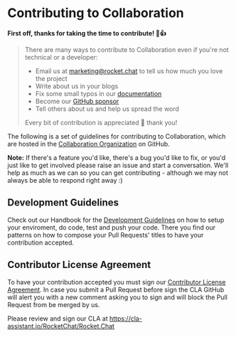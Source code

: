 # Contributing to Collaboration

**First off, thanks for taking the time to contribute! :tada::+1:**

> There are many ways to contribute to Collaboration even if you're not technical or a developer:
>
> - Email us at marketing@rocket.chat to tell us how much you love the project
> - Write about us in your blogs
> - Fix some small typos in our [documentation](https://docs.rocket.chat/contributing)
> - Become our [GitHub sponsor](https://github.com/sponsors/RocketChat)
> - Tell others about us and help us spread the word
>
> Every bit of contribution is appreciated 🙂 thank you!

The following is a set of guidelines for contributing to Collaboration, which are hosted in the [Collaboration Organization](https://github.com/RocketChat) on GitHub.

**Note:** If there's a feature you'd like, there's a bug you'd like to fix, or you'd just like to get involved please raise an issue and start a conversation. We'll help as much as we can so you can get contributing - although we may not always be able to respond right away :)

## Development Guidelines

Check out our Handbook for the [Development Guidelines](https://handbook.rocket.chat/product/development/development-guidelines) on how to setup your enviroment, do code, test and push your code. There you find our patterns on how to compose your Pull Requests' titles to have your contribution accepted.

## Contributor License Agreement

To have your contribution accepted you must sign our [Contributor License Agreement](https://cla-assistant.io/RocketChat/Rocket.Chat). In case you submit a Pull Request before sign the CLA GitHub will alert you with a new comment asking you to sign and will block the Pull Request from be merged by us.

Please review and sign our CLA at https://cla-assistant.io/RocketChat/Rocket.Chat
